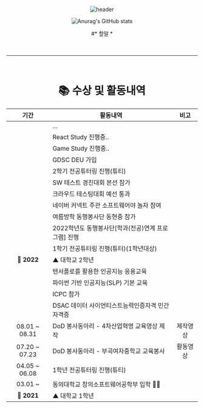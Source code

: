 
<div align="center">
  
![header](https://capsule-render.vercel.app/api?type=waving&color=9d99d9&height=300&section=header&text=surrin1008&fontSize=90&animation=fadeIn&fontAlignY=38&desc=박근민&fontColor=ffffff&descAlignY=51&descAlign=72)
  
![Anurag's GitHub stats](https://github-readme-stats.vercel.app/api?username=surrin1008&show_icons=true&theme=tokyonight)

  #* 할말 *
  <br>
  <br>
  <br>
<hr>
<br>

# 📚 수상 및 활동내역

| 기간 | 활동내역 | 비고 |
| :---: | ------ | :--: |
|  | ... |  |
  |  | React Study 진행중.. |  |
  |  | Game Study 진행중.. |  |
|  | GDSC DEU 가입 |  |
|  |2학기 전공튜터링 진행(튜티) |  |
|  | SW 테스트 경진대회 본선 참가 |  |
|  | 크라우드 테스팅대회 예선 통과 |  |
|  | 네이버 커넥트 주관 소프트웨어야 놀자 참여 |  |
|  | 여름방학 동행봉사단 동현중 참가 |  |
|  | 2022학년도 동행봉사단[학과(전공)연계 프로그램] 진행 |  |
|  |1학기 전공튜터링 진행(튜터)(1학년대상) |  |
| **🚩 2022** | ▲ 대학교 2학년 |  |
|  | 텐서플로를 활용한 인공지능 응용교육 |  |
|  | 파이썬 기반 인공지능(SLP) 기본 교육 |  |
|  | ICPC 참가 |  |
|  | DSAC 데이터 사이언티스트능력인증자격 민간자격증 |  |
| 08.01 ~ 08.31 | DoD 봉사동아리 - 4차산업혁명 교육영상 제작 | 제작영상 |
| 07.20 ~ 07.23 | DoD 봉사동아리 - 부곡여자중학교 교육봉사 | 활동영상 |
| 04.05 ~ 06.08 | 1학년 전공튜터링 진행(튜티) |  |
| 03.01 ~ | 동의대학교 창의소프트웨어공학부 입학 🧑‍🎓 |  |
| **🚩 2021** | ▲ 대학교 1학년 | |

  <br>
  <br>

